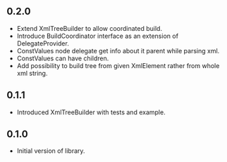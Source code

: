 ## 0.2.0

- Extend XmlTreeBuilder to allow coordinated build.
- Introduce BuildCoordinator interface as an extension of DelegateProvider.
- ConstValues node delegate get info about it parent while parsing xml.
- ConstValues can have children.
- Add possibility to build tree from given XmlElement rather from whole xml string.

## 0.1.1

- Introduced XmlTreeBuilder with tests and example.

## 0.1.0

- Initial version of library.
